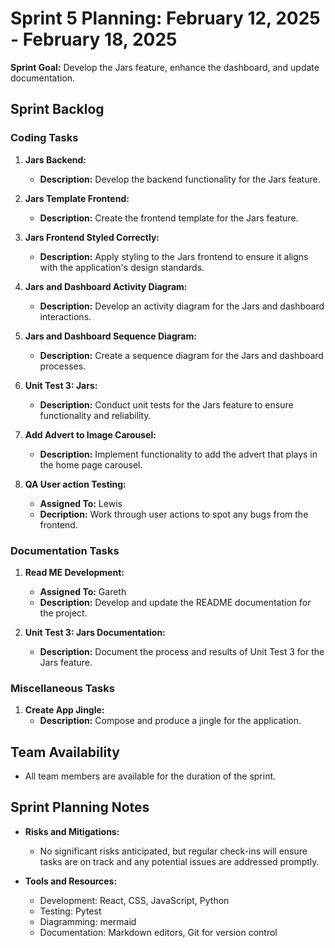 # Sprint 5 Planning: February 12, 2025 - February 18, 2025

**Sprint Goal:** Develop the Jars feature, enhance the dashboard, and update documentation.

## Sprint Backlog

### Coding Tasks

1. **Jars Backend:**
   - **Description:** Develop the backend functionality for the Jars feature.

2. **Jars Template Frontend:**
   - **Description:** Create the frontend template for the Jars feature.

3. **Jars Frontend Styled Correctly:**
   - **Description:** Apply styling to the Jars frontend to ensure it aligns with the application's design standards.

4. **Jars and Dashboard Activity Diagram:**
   - **Description:** Develop an activity diagram for the Jars and dashboard interactions.

5. **Jars and Dashboard Sequence Diagram:**
   - **Description:** Create a sequence diagram for the Jars and dashboard processes.

6. **Unit Test 3: Jars:**
   - **Description:** Conduct unit tests for the Jars feature to ensure functionality and reliability.

7. **Add Advert to Image Carousel:**
   - **Description:** Implement functionality to add the advert that plays in the home page carousel.

8. **QA User action Testing:**
   - **Assigned To:** Lewis
   - **Decription:** Work through user actions to spot any bugs from the frontend.

### Documentation Tasks

1. **Read ME Development:**
   - **Assigned To:** Gareth
   - **Description:** Develop and update the README documentation for the project.

2. **Unit Test 3: Jars Documentation:**
   - **Description:** Document the process and results of Unit Test 3 for the Jars feature.

### Miscellaneous Tasks

1. **Create App Jingle:**
   - **Description:** Compose and produce a jingle for the application.

## Team Availability

- All team members are available for the duration of the sprint.

## Sprint Planning Notes

- **Risks and Mitigations:**
  - No significant risks anticipated, but regular check-ins will ensure tasks are on track and any potential issues are addressed promptly.

- **Tools and Resources:**
  - Development: React, CSS, JavaScript, Python
  - Testing: Pytest
  - Diagramming: mermaid
  - Documentation: Markdown editors, Git for version control

